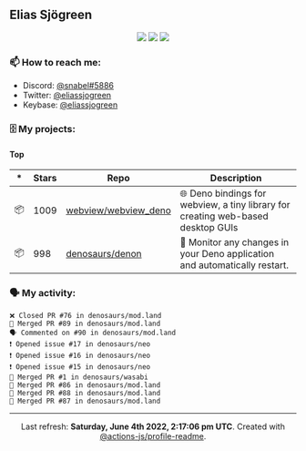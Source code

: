 ## Elias Sjögreen

<p align="center">
  <img src="https://img.shields.io/badge/🎂-dec. 2003-success" />
  <img src="https://img.shields.io/badge/🌎-Stockholm-informational" />
  <img src="https://img.shields.io/badge/👦-He/Him-informational" />
</p>

### 📫 How to reach me:

- Discord: [@snabel#5886](https://discord.com/users/267978757799673866)
- Twitter: [@eliassjogreen](https://twitter.com/eliassjogreen)
- Keybase: [@eliassjogreen](https://keybase.io/eliassjogreen)

### 🗄 My projects:

#### Top
|*|Stars|Repo|Description|
|---|---|---|---|
| 📦 | 1009 | [webview/webview_deno](https://github.com/webview/webview_deno) | 🌐 Deno bindings for webview, a tiny library for creating web-based desktop GUIs |
| 📦 | 998 | [denosaurs/denon](https://github.com/denosaurs/denon) | 👀 Monitor any changes in your Deno application and automatically restart. |

### 🗣 My activity:

```
❌ Closed PR #76 in denosaurs/mod.land
🎉 Merged PR #89 in denosaurs/mod.land
🗣 Commented on #90 in denosaurs/mod.land
❗️ Opened issue #17 in denosaurs/neo
❗️ Opened issue #16 in denosaurs/neo
❗️ Opened issue #15 in denosaurs/neo
🎉 Merged PR #1 in denosaurs/wasabi
🎉 Merged PR #86 in denosaurs/mod.land
🎉 Merged PR #88 in denosaurs/mod.land
🎉 Merged PR #87 in denosaurs/mod.land
```

------------
<p align="center">Last refresh: <b>Saturday, June 4th 2022, 2:17:06 pm UTC</b>. Created with <a href=https://github.com/marketplace/actions/profile-readme>@actions-js/profile-readme</a>.</p>
